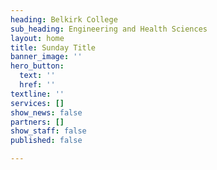 ```yaml
---
heading: Belkirk College
sub_heading: Engineering and Health Sciences
layout: home
title: Sunday Title
banner_image: ''
hero_button:
  text: ''
  href: ''
textline: ''
services: []
show_news: false
partners: []
show_staff: false
published: false

---
```

